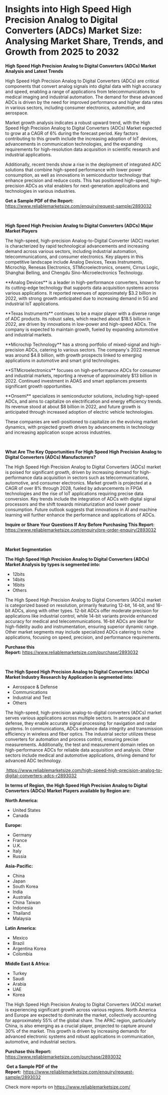 <p><h1>Insights into High Speed High Precision Analog to Digital Converters (ADCs) Market Size: Analysing Market Share, Trends, and Growth from 2025 to 2032</h1></p><p><strong>High Speed High Precision Analog to Digital Converters (ADCs) Market Analysis and Latest Trends</strong></p>
<p><p>High Speed High Precision Analog to Digital Converters (ADCs) are critical components that convert analog signals into digital data with high accuracy and speed, enabling a range of applications from telecommunications to medical imaging and industrial automation. The demand for these advanced ADCs is driven by the need for improved performance and higher data rates in various sectors, including consumer electronics, automotive, and aerospace.</p><p>Market growth analysis indicates a robust upward trend, with the High Speed High Precision Analog to Digital Converters (ADCs) Market expected to grow at a CAGR of 6% during the forecast period. Key factors contributing to this growth include the increasing adoption of IoT devices, advancements in communication technologies, and the expanding requirements for high-resolution data acquisition in scientific research and industrial applications.</p><p>Additionally, recent trends show a rise in the deployment of integrated ADC solutions that combine high-speed performance with lower power consumption, as well as innovations in semiconductor technology that enhance precision and reduce costs. This has positioned high-speed, high-precision ADCs as vital enablers for next-generation applications and technologies in various industries.</p></p>
<p><strong>Get a Sample PDF of the Report:&nbsp;</strong> <a href="https://www.reliablemarketsize.com/enquiry/request-sample/2893032?utm_campaign=3226&utm_medium=2&utm_source=Github&utm_content=ia&utm_term=15032025&utm_id=high-speed-high-precision-analog-to-digital-converters-adcs">https://www.reliablemarketsize.com/enquiry/request-sample/2893032</a></p>
<p>&nbsp;</p>
<p><strong>High Speed High Precision Analog to Digital Converters (ADCs) Major Market Players</strong></p>
<p><p>The high-speed, high-precision Analog-to-Digital Converter (ADC) market is characterized by rapid technological advancements and increasing demand across various sectors, including industrial automation, telecommunications, and consumer electronics. Key players in this competitive landscape include Analog Devices, Texas Instruments, Microchip, Renesas Electronics, STMicroelectronics, onsemi, Cirrus Logic, Shanghai Belling, and Chengdu Sino-Microelectronics Technology.</p><p>**Analog Devices** is a leader in high-performance converters, known for its cutting-edge technology that supports data acquisition systems across various applications. It reported revenues of approximately $3.2 billion in 2022, with strong growth anticipated due to increasing demand in 5G and industrial IoT applications.</p><p>**Texas Instruments** continues to be a major player with a diverse range of ADC products. Its robust sales, which reached about $18.5 billion in 2022, are driven by innovations in low-power and high-speed ADCs. The company is expected to maintain growth, fueled by expanding automotive and industrial markets.</p><p>**Microchip Technology** has a strong portfolio of mixed-signal and high-precision ADCs, catering to various sectors. The company's 2022 revenue was around $4.8 billion, with growth prospects linked to emerging applications in automotive and smart grid technologies.</p><p>**STMicroelectronics** focuses on high-performance ADCs for consumer and industrial markets, reporting a revenue of approximately $13 billion in 2022. Continued investment in ADAS and smart appliances presents significant growth opportunities.</p><p>**Onsemi** specializes in semiconductor solutions, including high-speed ADCs, and aims to capitalize on electrification and energy efficiency trends. Its revenue stood at about $8 billion in 2022, and future growth is anticipated through increased adoption of electric vehicle technologies.</p><p>These companies are well-positioned to capitalize on the evolving market dynamics, with projected growth driven by advancements in technology and increasing application scope across industries.</p></p>
<p>&nbsp;</p>
<p><strong>What Are The Key Opportunities For High Speed High Precision Analog to Digital Converters (ADCs) Manufacturers?</strong></p>
<p><p>The High Speed High Precision Analog to Digital Converters (ADCs) market is poised for significant growth, driven by increasing demand for high-performance data acquisition in sectors such as telecommunications, automotive, and consumer electronics. Market growth is projected at a CAGR of over 8% through 2028, fueled by advancements in FPGA technologies and the rise of IoT applications requiring precise data conversion. Key trends include the integration of ADCs with digital signal processors and the shift towards miniaturization and lower power consumption. Future outlook suggests that innovations in AI and machine learning will further enhance the performance and applications of ADCs.</p></p>
<p><strong>Inquire or Share Your Questions If Any Before Purchasing This Report:</strong> <a href="https://www.reliablemarketsize.com/enquiry/pre-order-enquiry/2893032?utm_campaign=3226&utm_medium=2&utm_source=Github&utm_content=ia&utm_term=15032025&utm_id=high-speed-high-precision-analog-to-digital-converters-adcs">https://www.reliablemarketsize.com/enquiry/pre-order-enquiry/2893032</a></p>
<p>&nbsp;</p>
<p><strong>Market Segmentation</strong></p>
<p><strong>The High Speed High Precision Analog to Digital Converters (ADCs) Market Analysis by types is segmented into:</strong></p>
<p><ul><li>12bits</li><li>14bits</li><li>16bits</li><li>Others</li></ul></p>
<p><p>The High Speed High Precision Analog to Digital Converters (ADCs) market is categorized based on resolution, primarily featuring 12-bit, 14-bit, and 16-bit ADCs, along with other types. 12-bit ADCs offer moderate precision for applications like industrial control, while 14-bit variants provide enhanced accuracy for medical and telecommunications. 16-bit ADCs are ideal for high-fidelity audio and instrumentation, ensuring superior dynamic range. Other market segments may include specialized ADCs catering to niche applications, focusing on speed, precision, and performance requirements.</p></p>
<p><strong>Purchase this Report:&nbsp;</strong><a href="https://www.reliablemarketsize.com/purchase/2893032?utm_campaign=3226&utm_medium=2&utm_source=Github&utm_content=ia&utm_term=15032025&utm_id=high-speed-high-precision-analog-to-digital-converters-adcs">https://www.reliablemarketsize.com/purchase/2893032</a></p>
<p>&nbsp;</p>
<p><strong>The High Speed High Precision Analog to Digital Converters (ADCs) Market Industry Research by Application is segmented into:</strong></p>
<p><ul><li>Aerospace & Defense</li><li>Communications</li><li>Industrial and Test</li><li>Others</li></ul></p>
<p><p>The high-speed, high-precision analog-to-digital converters (ADCs) market serves various applications across multiple sectors. In aerospace and defense, they enable accurate signal processing for navigation and radar systems. In communications, ADCs enhance data integrity and transmission efficiency in wireless and fiber optics. The industrial sector utilizes these converters for automation and process control, ensuring precise measurements. Additionally, the test and measurement domain relies on high-performance ADCs for reliable data acquisition and analysis. Other sectors include medical and automotive applications, driving demand for advanced ADC technology.</p></p>
<p><a href="https://www.reliablemarketsize.com/high-speed-high-precision-analog-to-digital-converters-adcs-r2893032?utm_campaign=3226&utm_medium=2&utm_source=Github&utm_content=ia&utm_term=15032025&utm_id=high-speed-high-precision-analog-to-digital-converters-adcs">&nbsp;https://www.reliablemarketsize.com/high-speed-high-precision-analog-to-digital-converters-adcs-r2893032</a></p>
<p><strong>In terms of Region, the High Speed High Precision Analog to Digital Converters (ADCs) Market Players available by Region are:</strong></p>
<p>
    <p> <strong> North America: </strong>
        <ul>
            <li>United States</li>
            <li>Canada</li>
        </ul>
        </p> 
    <p> <strong> Europe: </strong>
        <ul>
            <li>Germany</li>
            <li>France</li>
            <li>U.K.</li>
            <li>Italy</li>
            <li>Russia</li>
        </ul>
        </p> 
    <p> <strong> Asia-Pacific: </strong>
        <ul>
            <li>China</li>
            <li>Japan</li>
            <li>South Korea</li>
            <li>India</li>
            <li>Australia</li>
            <li>China Taiwan</li>
            <li>Indonesia</li>
            <li>Thailand</li>
            <li>Malaysia</li>
        </ul>
        </p> 
    <p> <strong> Latin America: </strong>
        <ul>
            <li>Mexico</li>
            <li>Brazil</li>
            <li>Argentina Korea</li>
            <li>Colombia</li>
        </ul>
        </p> 
    <p> <strong> Middle East & Africa: </strong>
        <ul>
            <li>Turkey</li>
            <li>Saudi</li>
            <li>Arabia</li>
            <li>UAE</li>
            <li>Korea</li>
        </ul>
    </p>
    </p>
<p><p>The High Speed High Precision Analog to Digital Converters (ADCs) market is experiencing significant growth across various regions. North America and Europe are expected to dominate the market, collectively accounting for approximately 55% of the global share. The APAC region, particularly China, is also emerging as a crucial player, projected to capture around 30% of the market. This growth is driven by increasing demands for advanced electronic systems and robust applications in communication, automotive, and industrial sectors.</p></p>
<p><strong>Purchase this Report: </strong><a href="https://www.reliablemarketsize.com/purchase/2893032?utm_campaign=3226&utm_medium=2&utm_source=Github&utm_content=ia&utm_term=15032025&utm_id=high-speed-high-precision-analog-to-digital-converters-adcs">https://www.reliablemarketsize.com/purchase/2893032</a></p>
<p>&nbsp;<strong>Get a Sample PDF of the Report:&nbsp;&nbsp;</strong><a href="https://www.reliablemarketsize.com/enquiry/request-sample/2893032?utm_campaign=3226&utm_medium=2&utm_source=Github&utm_content=ia&utm_term=15032025&utm_id=high-speed-high-precision-analog-to-digital-converters-adcs">https://www.reliablemarketsize.com/enquiry/request-sample/2893032</a></p>
<p><strong></strong></p>
<p>Check more reports on <a href="https://www.reliablemarketsize.com/?utm_campaign=3226&utm_medium=2&utm_source=Github&utm_content=ia&utm_term=15032025&utm_id=high-speed-high-precision-analog-to-digital-converters-adcs">https://www.reliablemarketsize.com/</a></p>